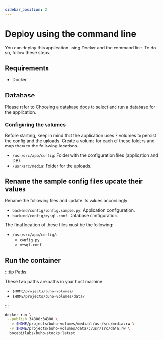 ```yaml
---
sidebar_position: 2
---
```

# Deploy using the command line

You can deploy this application using Docker and the command line. To do so, follow these steps.

## Requirements

- Docker

## Database

Please refer to [Choosing a database docs](/docs/development/database-selection) to select and run a database for the application.

### Configuring the volumes

Before starting, keep in mind that the application uses 2 volumes to persist the config and the uploads. Create a volume for each of these folders and map them to the following locations.

- `/usr/src/app/config`: Folder with the configuration files (application and DB).
- `/usr/src/media`: Folder for the uploads.

## Rename the sample config files update their values

Rename the following files and update its values accordingly:

- `backend/config/config.sample.py`: Application configuration.
- `backend/config/mysql.conf`: Database configuration.

The final location of these files must be the following:

- `/usr/src/app/config/`:
    - `config.py`
    - `mysql.conf`

## Run the container
:::tip Paths

  These two paths are paths in your host machine:

  - `$HOME/projects/buho-volumes/`
  - `$HOME/projects/buho-volumes/data/`

:::

```bash
docker run \
 --publish 34800:34800 \
  -v $HOME/projects/buho-volumes/media/:/usr/src/media:rw \
  -v $HOME/projects/buho-volumes/data/:/usr/src/data:rw \
  bocabitlabs/buho-stocks:latest
```